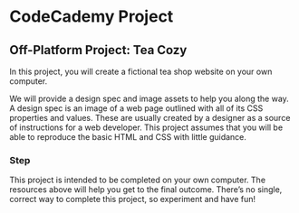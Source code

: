 # CodeCademy Project
## Off-Platform Project: Tea Cozy

In this project, you will create a fictional tea shop website on your own computer.

We will provide a design spec and image assets to help you along the way. A design spec is an image of a web page outlined with all of its CSS properties and values. These are usually created by a designer as a source of instructions for a web developer. This project assumes that you will be able to reproduce the basic HTML and CSS with little guidance.

### Step

This project is intended to be completed on your own computer. The resources above will help you get to the final outcome. There’s no single, correct way to complete this project, so experiment and have fun!
